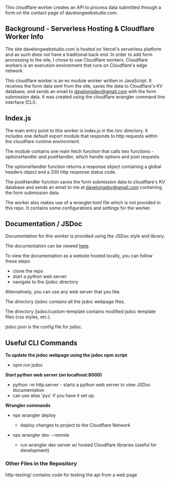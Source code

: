 This cloudflare worker creates an API to process data submitted through a form on the contact page of
davelongwebstudio.com.

## Background - Serverless Hosting & Cloudflare Worker Info

The site davelongwebstudio.com is hosted on Vercel's serverless platform and as such does not have a traditional back
end. In order to add form processing to the site, I chose to use Cloudflare workers. Cloudflare workers is an execution
environment that runs on Cloudflare's edge network.

This cloudflare worker is an es module worker written in JavaScript. It receives the form data sent from the site, saves the data to
Cloudflare's KV database, and sends an email to davelongdev@gmail.com with the form submission data. It was created
using the cloudflare wrangler command line interface (CLI).

## Index.js

The main entry point to this worker is index.js in the /src directory. It includes one default export module that
responds to http requests within the cloudflare runtime environment.

The module contains one main fetch function that calls two functions - optionsHandler and postHandler, which handle
options and post requests.

The optionsHandler function returns a response object containing a global headers object and a 200 http response status
code.

The postHandler function saves the form submission data to cloudflare's KV database and sends an email to me at
davelongdev@gmail.com containing the form submission data.

The worker also makes use of a wrangler.toml file which is not provided in this repo. It contains some configurations and
settings for the worker.

## Documentation / JSDoc

Documentation for this worker is provided using the JSDoc style and library.

The documentation can be viewed [here](https://cloudflare-worker-contact-form-documentation.vercel.app/).

To view the documentation as a website hosted locally, you can follow these steps:
- clone the repo
- start a python web server
- navigate to the /jsdoc directory

Alternatively, you can use any web server that you like.

The directory /jsdoc contains all the jsdoc webpage files.

The directory /jsdoc/custom-template contains modified jsdoc template files (css styles, etc.).

jsdoc.json is the config file for jsdoc.

## Useful CLI Commands

**To update the jsdoc webpage using the jsdoc npm script**

- npm run jsdoc

**Start python web server (on localhost:8000)**

- python -m http.server - starts a python web server to view JSDoc documentation
- can use alias 'pys' if you have it set up.

**Wrangler commands**

- npx wrangler deploy

	- deploy changes to project to the Cloudflare Network

- npx wrangler dev --remote

	- run wrangler dev server w/ hosted Cloudflare libraries (useful for development)

### Other Files in the Repository

http-testing/ contains code for testing the api from a web page
